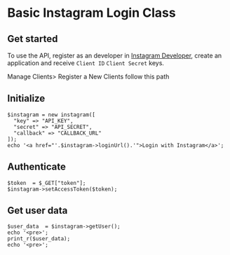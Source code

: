 # Basic Instagram Login Class

## Get started
To use the API, register as an developer in [Instagram Developer](https://www.instagram.com/developer/), create an application and receive `Client ID` `Client Secret` keys.

Manage Clients> Register a New Clients follow this path

## Initialize
    $instagram = new instagram([  
      "key" => "API_KEY",  
      "secret" => "API_SECRET",  
      "callback" => "CALLBACK_URL"  
    ]);
    echo '<a href="'.$instagram->loginUrl().'">Login with Instagram</a>';

## Authenticate
    $token  = $_GET["token"];
    $instagram->setAccessToken($token);
    
## Get user data
    $user_data  = $instagram->getUser();
    echo '<pre>';
    print_r($user_data);
    echo '<pre>';
